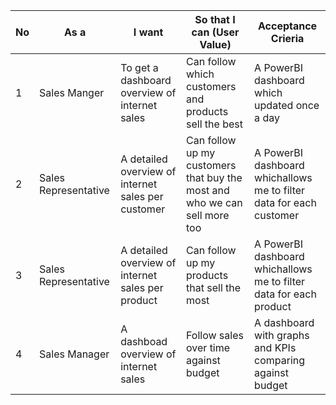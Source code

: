 | No | As a  | I want | So that I can (User Value) | Acceptance Crieria |
| --- | --- | --- | --- | --- |
| 1 | Sales Manger | To get a dashboard overview of internet sales | Can follow which customers and products sell the best | A PowerBI dashboard which updated once a day |
| 2 | Sales Representative | A detailed overview of internet sales per customer | Can follow up my customers that buy the most and who we can sell more too | A PowerBI dashboard whichallows me to filter data for each customer |
| 3 | Sales Representative | A detailed overview of internet sales per product | Can follow up my products that sell the most | A PowerBI dashboard whichallows me to filter data for each product  |
| 4 | Sales Manager | A dashboad overview of internet sales | Follow sales over time against budget | A dashboard with graphs and KPIs comparing against budget |

